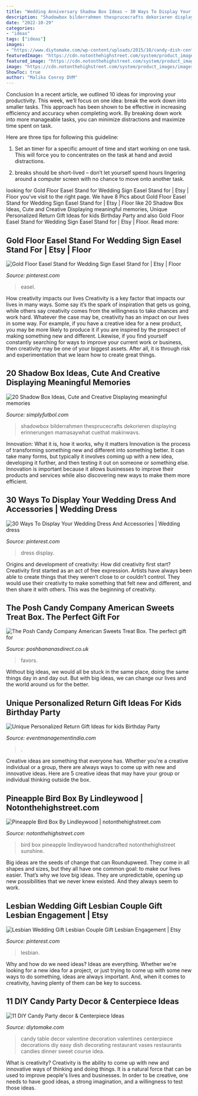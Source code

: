 ```yaml
---
title: "Wedding Anniversary Shadow Box Ideas ~ 30 Ways To Display Your Wedding Dress And Accessories"
description: "Shadowbox bilderrahmen thesprucecrafts dekorieren displaying erinnerungen mamasaywhat cuethat makinwavs"
date: "2022-10-29"
categories:
- "ideas"
tags: ["ideas"]
images:
- "https://www.diytomake.com/wp-content/uploads/2015/10/candy-dish-centerpiece-ideas.jpg"
featuredImage: "https://cdn.notonthehighstreet.com/system/product_images/images/001/677/932/original_sunshine-pineapple-bird-box.jpg"
featured_image: "https://cdn.notonthehighstreet.com/system/product_images/images/001/677/932/original_sunshine-pineapple-bird-box.jpg"
image: "https://cdn.notonthehighstreet.com/system/product_images/images/001/677/932/original_sunshine-pineapple-bird-box.jpg"
ShowToc: true
author: "Malika Conroy DVM"
---
```



Conclusion
In a recent article, we outlined 10 ideas for improving your productivity. This week, we’ll focus on one idea: break the work down into smaller tasks.
This approach has been shown to be effective in increasing efficiency and accuracy when completing work. By breaking down work into more manageable tasks, you can minimize distractions and maximize time spent on task.

Here are three tips for following this guideline:

1) Set an timer for a specific amount of time and start working on one task. This will force you to concentrates on the task at hand and avoid distractions.

2) breaks should be short-lived – don’t let yourself spend hours lingering around a computer screen with no chance to move onto another task.

	

		
looking for Gold Floor Easel Stand for Wedding Sign Easel Stand for | Etsy | Floor you've visit to the right page. We have 8 Pics about Gold Floor Easel Stand for Wedding Sign Easel Stand for | Etsy | Floor like 20 Shadow Box Ideas, Cute and Creative Displaying meaningful memories, Unique Personalized Return Gift Ideas for kids Birthday Party and also Gold Floor Easel Stand for Wedding Sign Easel Stand for | Etsy | Floor. Read more:
		
    
## Gold Floor Easel Stand For Wedding Sign Easel Stand For | Etsy | Floor

<img loading=lazy src="https://i.pinimg.com/736x/e6/88/1e/e6881eb50eea5f5542ba7fe79d523499.jpg" onerror="this.onerror=null;this.src='https://tse4.mm.bing.net/th?id=OIP.5PU1CE85oCty8uE6RIUjuAHaIv&amp;pid=15.1';" alt="Gold Floor Easel Stand for Wedding Sign Easel Stand for | Etsy | Floor">

_Source: pinterest.com_

>easel. 

	

How creativity impacts our lives
Creativity is a key factor that impacts our lives in many ways. Some say it’s the spark of inspiration that gets us going, while others say creativity comes from the willingness to take chances and work hard. Whatever the case may be, creativity has an impact on our lives in some way. 
For example, if you have a creative idea for a new product, you may be more likely to produce it if you are inspired by the prospect of making something new and different. Likewise, if you find yourself constantly searching for ways to improve your current work or business, then creativity may be one of your biggest assets. After all, it is through risk and experimentation that we learn how to create great things.

    
## 20 Shadow Box Ideas, Cute And Creative Displaying Meaningful Memories

<img loading=lazy src="https://simplyfutbol.com/wp-content/uploads/2017/05/Shadow-Box-ideas-new.jpg" onerror="this.onerror=null;this.src='https://tse1.mm.bing.net/th?id=OIP.iEg0gZ1QUJ6g5vtkooc-EgHaF8&amp;pid=15.1';" alt="20 Shadow Box Ideas, Cute and Creative Displaying meaningful memories">

_Source: simplyfutbol.com_

>shadowbox bilderrahmen thesprucecrafts dekorieren displaying erinnerungen mamasaywhat cuethat makinwavs. 

	

Innovation: What it is, how it works, why it matters
Innovation is the process of transforming something new and different into something better. It can take many forms, but typically it involves coming up with a new idea, developing it further, and then testing it out on someone or something else. Innovation is important because it allows businesses to improve their products and services while also discovering new ways to make them more efficient.

    
## 30 Ways To Display Your Wedding Dress And Accessories | Wedding Dress

<img loading=lazy src="https://i.pinimg.com/originals/33/6e/9c/336e9cc9abeca763e9b9ebf49a707321.jpg" onerror="this.onerror=null;this.src='https://tse1.mm.bing.net/th?id=OIP.a0fQK5tms0gMUMjrv8o8rQHaJ4&amp;pid=15.1';" alt="30 Ways To Display Your Wedding Dress And Accessories | Wedding dress">

_Source: pinterest.com_

>dress display. 

	

Origins and development of creativity: How did creativity first start?
Creativity first started as an act of free expression. Artists have always been able to create things that they weren’t close to or couldn’t control. They would use their creativity to make something that felt new and different, and then share it with others. This was the beginning of creativity.

    
## The Posh Candy Company American Sweets Treat Box. The Perfect Gift For

<img loading=lazy src="https://17.cdn.ekm.net/ekmps/shops/lehan/images/the-posh-candy-company-american-sweets-treat-box-9969-p.jpg?w=750&amp;h=1000&amp;v=1BF320FB-069F-421A-9EFD-DBA9BEDD45B8" onerror="this.onerror=null;this.src='https://tse4.mm.bing.net/th?id=OIP.KVwIXRsulRmYSwS7LRxy3wHaJ4&amp;pid=15.1';" alt="The Posh Candy Company American Sweets Treat Box. The perfect gift for">

_Source: poshbananasdirect.co.uk_

>favors. 

	

Without big ideas, we would all be stuck in the same place, doing the same things day in and day out. But with big ideas, we can change our lives and the world around us for the better.

    
## Unique Personalized Return Gift Ideas For Kids Birthday Party

<img loading=lazy src="https://www.eventmanagementindia.com/blog/wp-content/uploads/2020/10/personalised-wedding-return-gifts.jpeg" onerror="this.onerror=null;this.src='https://tse3.mm.bing.net/th?id=OIP.aavTONL7-yf6OXi0aqn8TwAAAA&amp;pid=15.1';" alt="Unique Personalized Return Gift Ideas for kids Birthday Party">

_Source: eventmanagementindia.com_

>. 

	

Creative ideas are something that everyone has. Whether you're a creative individual or a group, there are always ways to come up with new and innovative ideas. Here are 5 creative ideas that may have your group or individual thinking outside the box.

    
## Pineapple Bird Box By Lindleywood | Notonthehighstreet.com

<img loading=lazy src="https://cdn.notonthehighstreet.com/system/product_images/images/001/677/932/original_sunshine-pineapple-bird-box.jpg" onerror="this.onerror=null;this.src='https://tse3.mm.bing.net/th?id=OIP.r-Rnbs4w0MWAgbRE43p2vAHaHa&amp;pid=15.1';" alt="Pineapple Bird Box By Lindleywood | notonthehighstreet.com">

_Source: notonthehighstreet.com_

>bird box pineapple lindleywood handcrafted notonthehighstreet sunshine. 

	

Big ideas are the seeds of change that can Roundupweed. They come in all shapes and sizes, but they all have one common goal: to make our lives easier. That’s why we love big ideas. They are unpredictable, opening up new possibilities that we never knew existed. And they always seem to work.

    
## Lesbian Wedding Gift Lesbian Couple Gift Lesbian Engagement | Etsy

<img loading=lazy src="https://i.pinimg.com/736x/3e/ac/f3/3eacf36a2e521908969d15806928923c.jpg" onerror="this.onerror=null;this.src='https://tse3.mm.bing.net/th?id=OIP.rzTumdM5xN-c1qieIFt56AHaLG&amp;pid=15.1';" alt="Lesbian Wedding Gift Lesbian Couple Gift Lesbian Engagement | Etsy">

_Source: pinterest.com_

>lesbian. 

	

Why and how do we need ideas?
Ideas are everything. Whether we're looking for a new idea for a project, or just trying to come up with some new ways to do something, ideas are always important. And, when it comes to creativity, having plenty of them can be key to success.

    
## 11 DIY Candy Party Decor &amp; Centerpiece Ideas

<img loading=lazy src="https://www.diytomake.com/wp-content/uploads/2015/10/candy-dish-centerpiece-ideas.jpg" onerror="this.onerror=null;this.src='https://tse2.mm.bing.net/th?id=OIP.EFGWUuOeiJeW2mDMFalf1QHaFj&amp;pid=15.1';" alt="11 DIY Candy Party decor &amp; Centerpiece Ideas">

_Source: diytomake.com_

>candy table decor valentine decoration valentines centerpiece decorations diy easy dish decorating restaurant vases restaurants candies dinner sweet course idea. 

	

What is creativity?
Creativity is the ability to come up with new and innovative ways of thinking and doing things. It is a natural force that can be used to improve people's lives and businesses. In order to be creative, one needs to have good ideas, a strong imagination, and a willingness to test those ideas.

